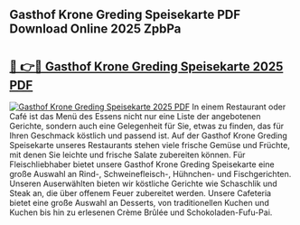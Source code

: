 ## Gasthof Krone Greding Speisekarte PDF Download Online 2025 ZpbPa

# <h2><a href="http://gc89ork.nevu.top/?p=Gasthof+Krone+Greding+Speisekarte">🔗 👉🔴 Gasthof Krone Greding Speisekarte 2025 PDF</a></h2>

[![Gasthof Krone Greding Speisekarte 2025 PDF](https://i.imgur.com/dBaPXMq.png)](http://gc89ork.nevu.top/?p=Gasthof+Krone+Greding+Speisekarte)
In einem Restaurant oder Café ist das Menü des Essens nicht nur eine Liste der angebotenen Gerichte, sondern auch eine Gelegenheit für Sie, etwas zu finden, das für Ihren Geschmack köstlich und passend ist. Auf der Gasthof Krone Greding Speisekarte unseres Restaurants stehen viele frische Gemüse und Früchte, mit denen Sie leichte und frische Salate zubereiten können. Für Fleischliebhaber bietet unsere Gasthof Krone Greding Speisekarte eine große Auswahl an Rind-, Schweinefleisch-, Hühnchen- und Fischgerichten. Unseren Auserwählten bieten wir köstliche Gerichte wie Schaschlik und Steak an, die über offenem Feuer zubereitet werden. Unsere Cafeteria bietet eine große Auswahl an Desserts, von traditionellen Kuchen und Kuchen bis hin zu erlesenen Crème Brûlée und Schokoladen-Fufu-Pai.
